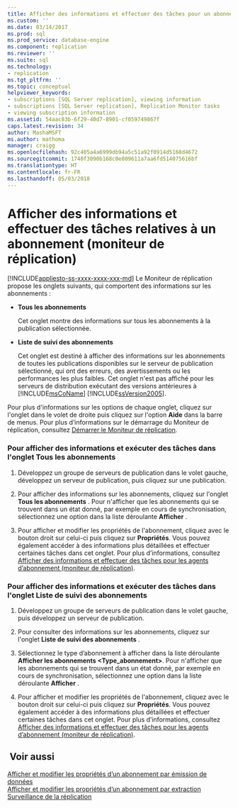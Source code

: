 ```yaml
---
title: Afficher des informations et effectuer des tâches pour un abonnement (moniteur de réplication) | Microsoft Docs
ms.custom: ''
ms.date: 03/14/2017
ms.prod: sql
ms.prod_service: database-engine
ms.component: replication
ms.reviewer: ''
ms.suite: sql
ms.technology:
- replication
ms.tgt_pltfrm: ''
ms.topic: conceptual
helpviewer_keywords:
- subscriptions [SQL Server replication], viewing information
- subscriptions [SQL Server replication], Replication Monitor tasks
- viewing subscription information
ms.assetid: 54aac83b-6f29-40d7-8901-cf059749867f
caps.latest.revision: 34
author: MashaMSFT
ms.author: mathoma
manager: craigg
ms.openlocfilehash: 92c405a4a6999db94a5c51a92f0914d5168d4672
ms.sourcegitcommit: 1740f3090b168c0e809611a7aa6fd514075616bf
ms.translationtype: HT
ms.contentlocale: fr-FR
ms.lasthandoff: 05/03/2018
---
```

# <a name="view-information-and-perform-tasks-for-a-subscription-replication-monitor"></a>Afficher des informations et effectuer des tâches relatives à un abonnement (moniteur de réplication)
[!INCLUDE[appliesto-ss-xxxx-xxxx-xxx-md](../../../includes/appliesto-ss-xxxx-xxxx-xxx-md.md)]
  Le Moniteur de réplication propose les onglets suivants, qui comportent des informations sur les abonnements :  
  
-   **Tous les abonnements**  
  
     Cet onglet montre des informations sur tous les abonnements à la publication sélectionnée.  
  
-   **Liste de suivi des abonnements**  
  
     Cet onglet est destiné à afficher des informations sur les abonnements de toutes les publications disponibles sur le serveur de publication sélectionné, qui ont des erreurs, des avertissements ou les performances les plus faibles. Cet onglet n'est pas affiché pour les serveurs de distribution exécutant des versions antérieures à [!INCLUDE[msCoName](../../../includes/msconame-md.md)] [!INCLUDE[ssVersion2005](../../../includes/ssversion2005-md.md)].  
  
 Pour plus d'informations sur les options de chaque onglet, cliquez sur l'onglet dans le volet de droite puis cliquez sur l'option **Aide** dans la barre de menus. Pour plus d’informations sur le démarrage du Moniteur de réplication, consultez [Démarrer le Moniteur de réplication](../../../relational-databases/replication/monitor/start-the-replication-monitor.md).  
  
### <a name="to-view-information-and-perform-tasks-for-subscriptions-in-the-all-subscriptions-tab"></a>Pour afficher des informations et exécuter des tâches dans l'onglet Tous les abonnements  
  
1.  Développez un groupe de serveurs de publication dans le volet gauche, développez un serveur de publication, puis cliquez sur une publication.  
  
2.  Pour afficher des informations sur les abonnements, cliquez sur l'onglet **Tous les abonnements** . Pour n'afficher que les abonnements qui se trouvent dans un état donné, par exemple en cours de synchronisation, sélectionnez une option dans la liste déroulante **Afficher** .  
  
3.  Pour afficher et modifier les propriétés de l'abonnement, cliquez avec le bouton droit sur celui-ci puis cliquez sur **Propriétés**. Vous pouvez également accéder à des informations plus détaillées et effectuer certaines tâches dans cet onglet. Pour plus d’informations, consultez [Afficher des informations et effectuer des tâches pour les agents d’abonnement &#40;moniteur de réplication&#41;](../../../relational-databases/replication/monitor/view-information-and-perform-tasks-for-subscription-agents.md).  
  
### <a name="to-view-information-and-perform-tasks-for-subscriptions-in-the-subscription-watch-list-tab"></a>Pour afficher des informations et exécuter des tâches dans l'onglet Liste de suivi des abonnements  
  
1.  Développez un groupe de serveurs de publication dans le volet gauche, puis développez un serveur de publication.  
  
2.  Pour consulter des informations sur les abonnements, cliquez sur l'onglet **Liste de suivi des abonnements** .  
  
3.  Sélectionnez le type d’abonnement à afficher dans la liste déroulante **Afficher les abonnements \<Type_abonnement>**. Pour n'afficher que les abonnements qui se trouvent dans un état donné, par exemple en cours de synchronisation, sélectionnez une option dans la liste déroulante **Afficher** .  
  
4.  Pour afficher et modifier les propriétés de l'abonnement, cliquez avec le bouton droit sur celui-ci puis cliquez sur **Propriétés**. Vous pouvez également accéder à des informations plus détaillées et effectuer certaines tâches dans cet onglet. Pour plus d’informations, consultez [Afficher des informations et effectuer des tâches pour les agents d’abonnement &#40;moniteur de réplication&#41;](../../../relational-databases/replication/monitor/view-information-and-perform-tasks-for-subscription-agents.md).  
  
## <a name="see-also"></a> Voir aussi  
 [Afficher et modifier les propriétés d’un abonnement par émission de données](../../../relational-databases/replication/view-and-modify-push-subscription-properties.md)   
 [Afficher et modifier les propriétés d’un abonnement par extraction](../../../relational-databases/replication/view-and-modify-pull-subscription-properties.md)   
 [Surveillance de la réplication](../../../relational-databases/replication/monitor/monitoring-replication-overview.md)  
  
  
